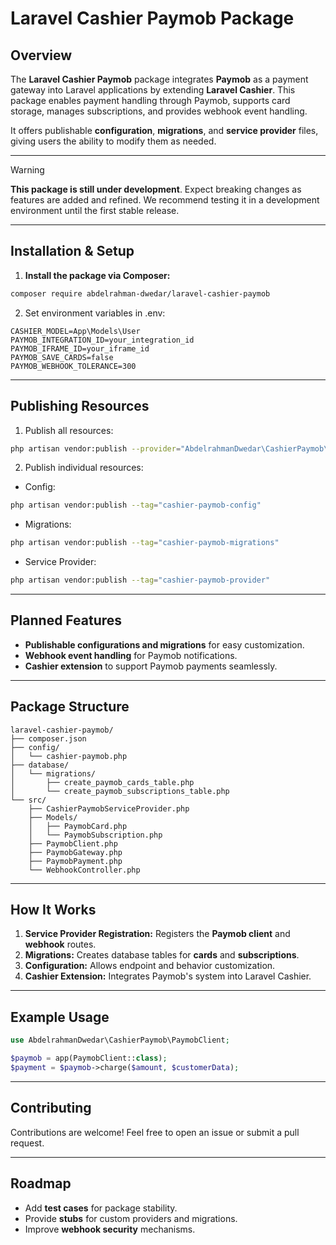 # Laravel Cashier Paymob Package

## **Overview**
The **Laravel Cashier Paymob** package integrates **Paymob** as a payment gateway into Laravel applications by extending **Laravel Cashier**. This package enables payment handling through Paymob, supports card storage, manages subscriptions, and provides webhook event handling.

It offers publishable **configuration**, **migrations**, and **service provider** files, giving users the ability to modify them as needed.

---

> [!WARNING]
> **This package is still under development**. Expect breaking changes as features are added and refined. We recommend testing it in a development environment until the first stable release.

---

## **Installation & Setup**

1. **Install the package via Composer:**
```bash
composer require abdelrahman-dwedar/laravel-cashier-paymob
```

2. Set environment variables in .env:
```env
CASHIER_MODEL=App\Models\User
PAYMOB_INTEGRATION_ID=your_integration_id
PAYMOB_IFRAME_ID=your_iframe_id
PAYMOB_SAVE_CARDS=false
PAYMOB_WEBHOOK_TOLERANCE=300
```

---

## Publishing Resources

1. Publish all resources:
```bash
php artisan vendor:publish --provider="AbdelrahmanDwedar\CashierPaymob\CashierPaymobServiceProvider"
```

2. Publish individual resources:

  - Config:
  ```bash
  php artisan vendor:publish --tag="cashier-paymob-config"
  ```
  - Migrations:
  ```bash
  php artisan vendor:publish --tag="cashier-paymob-migrations"
  ```
  - Service Provider:
  ```bash
  php artisan vendor:publish --tag="cashier-paymob-provider"
  ```

---

## Planned Features
- **Publishable configurations and migrations** for easy customization.
- **Webhook event handling** for Paymob notifications.
- **Cashier extension** to support Paymob payments seamlessly.

---

## Package Structure
```
laravel-cashier-paymob/
├── composer.json
├── config/
│   └── cashier-paymob.php
├── database/
│   └── migrations/
│       ├── create_paymob_cards_table.php
│       └── create_paymob_subscriptions_table.php
└── src/
    ├── CashierPaymobServiceProvider.php
    ├── Models/
    │   ├── PaymobCard.php
    │   └── PaymobSubscription.php
    ├── PaymobClient.php
    ├── PaymobGateway.php
    ├── PaymobPayment.php
    └── WebhookController.php
```

---

## How It Works
1. **Service Provider Registration:** Registers the **Paymob client** and **webhook** routes.
2. **Migrations:** Creates database tables for **cards** and **subscriptions**.
3. **Configuration:** Allows endpoint and behavior customization.
4. **Cashier Extension:** Integrates Paymob's system into Laravel Cashier.

---

## Example Usage

```php
use AbdelrahmanDwedar\CashierPaymob\PaymobClient;

$paymob = app(PaymobClient::class);
$payment = $paymob->charge($amount, $customerData);
```

---

## Contributing
Contributions are welcome! Feel free to open an issue or submit a pull request.

---

## Roadmap
- Add **test cases** for package stability.
- Provide **stubs** for custom providers and migrations.
- Improve **webhook security** mechanisms.
